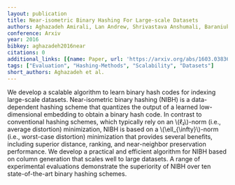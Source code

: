 ```yaml
---
layout: publication
title: Near-isometric Binary Hashing For Large-scale Datasets
authors: Aghazadeh Amirali, Lan Andrew, Shrivastava Anshumali, Baraniuk Richard
conference: Arxiv
year: 2016
bibkey: aghazadeh2016near
citations: 0
additional_links: [{name: Paper, url: 'https://arxiv.org/abs/1603.03836'}]
tags: ["Evaluation", "Hashing-Methods", "Scalability", "Datasets"]
short_authors: Aghazadeh et al.
---
```

We develop a scalable algorithm to learn binary hash codes for indexing
large-scale datasets. Near-isometric binary hashing (NIBH) is a data-dependent
hashing scheme that quantizes the output of a learned low-dimensional embedding
to obtain a binary hash code. In contrast to conventional hashing schemes,
which typically rely on an \\(ℓ₂\\)-norm (i.e., average distortion)
minimization, NIBH is based on a \\(\ell_\{\infty\}\\)-norm (i.e., worst-case
distortion) minimization that provides several benefits, including superior
distance, ranking, and near-neighbor preservation performance. We develop a
practical and efficient algorithm for NIBH based on column generation that
scales well to large datasets. A range of experimental evaluations demonstrate
the superiority of NIBH over ten state-of-the-art binary hashing schemes.